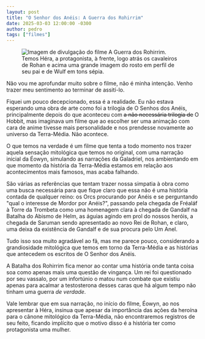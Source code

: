 ```yaml
---
layout: post
title: "O Senhor dos Anéis: A Guerra dos Rohirrim"
date: 2025-03-03 12:00:00 -0300
author: pedro
tags: ["filmes"]
---
```

<figure class="gallery">
    <img src="{{ site.baseurl }}/assets/fotos/2025/03/Rohirrim.jpg" alt="Imagem de divulgação do filme A Guerra dos Rohirrim. Temos Héra, a protagonista, à frente, logo atrás os cavaleiros de Rohan e acima uma grande imagem do rosto em perfil de seu pai e de Wulf em tons sépia." title="um pôster de A Guerra dos Rohirrim">
</figure>
Não vou me aprofundar muito sobre o filme, não é minha intenção. Venho trazer meu sentimento ao terminar de assití-lo.  

Fiquei um pouco decepcionado, essa é a realidade. Eu não estava esperando uma obra de arte como foi a trilogia de O Senhos dos Anéis, principalmente depois do que aconteceu com ~~a não necessária trilogia de~~ O Hobbit, mas imaginava um filme que ao escolher ser uma animação com cara de anime tivesse mais personalidade e nos prendesse novamente ao universo da Terra-Média. Não acontece.  

O que temos na verdade é um filme que tenta a todo momento nos trazer aquela sensação mitológica que temos no original, com uma narração inicial da Éowyn, simulando as narrações da Galadriel, nos ambientando em que momento da história da Terra-Média estamos em relação aos acontecimentos mais famosos, mas acaba falhando. 

São várias as referências que tentam trazer nossa simpatia à obra como uma busca necessária para que fique claro que essa não é uma história contada de qualquer reino: os Orcs procurando por Anéis e se perguntando "qual o interesse de Mordor por Anéis?", passando pela chegada de Fréaláf à Torre da Trombeta como uma homenagem clara à chegada de Gandalf na Batalha do Abismo de Helm, as águias agindo em prol do nossos heróis, a chegada de Saruman sendo apresentado ao novo Rei de Rohan, e claro, uma deixa da existência de Gandalf e de sua procura pelo Um Anel.  

Tudo isso soa muito agradável ao fã, mas me parece pouco, considerando a grandiosidade mitológica que temos em torno da Terra-Média e as histórias que antecedem os escritos de O Senhor dos Anéis.  

A Batalha dos Rohirrim fica menor ao contar uma história onde tanta coisa soa como apenas mais uma questão de vingança. Um rei foi questionado por seu vassalo, por um infortúnio o matou num combate que existiu apenas para acalmar a testosterona desses caras que há algum tempo não tinham uma guerra *de verdade*. 

Vale lembrar que em sua narração, no início do filme, Éowyn, ao nos apresentar à Héra, insinua que apesar da importância das ações da heroína para o cânone mitológico da Terra-Média, não encontraremos registros de seu feito, ficando implícito que o motivo disso é a história ter como protagonista uma mulher.